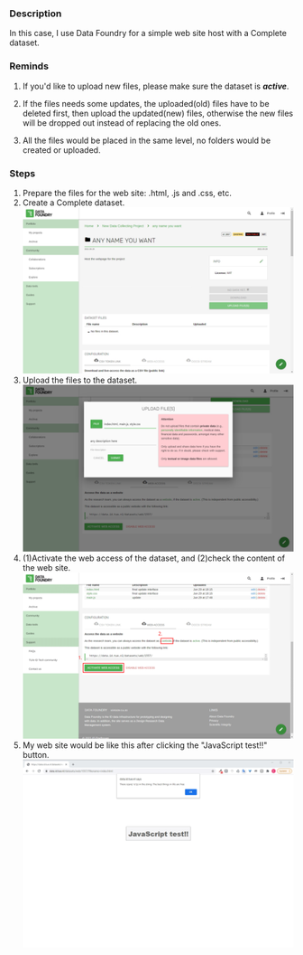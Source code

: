 ### Description

In this case, I use Data Foundry for a simple web site host with a Complete dataset.


### Reminds

1. If you'd like to upload new files, please make sure the dataset is ***active***.

2. If the files needs some updates, the uploaded(old) files have to be deleted first, then upload the updated(new) files, otherwise the new files will be dropped out instead of replacing the old ones.

3. All the files would be placed in the same level, no folders would be created or uploaded.


### Steps

1. Prepare the files for the web site: .html, .js and .css, etc.
2. Create a Complete dataset.
![](images/before-uploading.png)
3. Upload the files to the dataset.
![](images/uploading-2.png)
4. (1)Activate the web access of the dataset, and (2)check the content of the web site.
![](images/ds-after-uploading-after.png)
5. My web site would be like this after clicking the "JavaScript test!!" button.
![](images/webpage-2.png)
